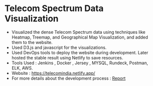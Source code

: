 # Telecom Spectrum Data Visualization

- Visualized the dense Telecom Spectrum data using techniques like Heatmap, Treemap, and Geographical Map Visualization, and added them to the website.
- Used D3.js and javascript for the visualizations.
- Used DevOps tools to deploy the website during development. Later hosted the stable result using Netlify to save resources.
- Tools Used : Jenkins , Docker , Jersey , MYSQL, Rundeck, Postman, ELK, AWS.
- Website : https://telecomindia.netlify.app/
- For more details about the development process : [Report](https://github.com/Charan000/Telecom-Spectrum-Visualization/blob/main/Report.pdf)